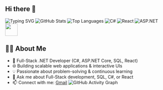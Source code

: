 ## Hi there 👋
![Typing SVG](https://readme-typing-svg.herokuapp.com?size=30&color=F75C7E&center=true&vCenter=true&width=500&lines=Rohan+Srivastava;MERN+Stack+Developer;Problem+Solver)
![GitHub Stats](https://github-readme-stats.vercel.app/api?username=Rohan-214&show_icons=true&theme=radical)
![Top Languages](https://github-readme-stats.vercel.app/api/top-langs/?username=Rohan-214&layout=compact&theme=radical)
![C#](https://img.shields.io/badge/C%23-239120?style=for-the-badge&logo=c-sharp&logoColor=white)
![React](https://img.shields.io/badge/React-20232A?style=for-the-badge&logo=react&logoColor=61DAFB)
![ASP.NET](https://img.shields.io/badge/ASP.NET-5C2D91?style=for-the-badge&logo=dotnet&logoColor=white)
<img src="https://media.giphy.com/media/hvRJCLFzcasrR4ia7z/giphy.gif" width="40px">


## 👨‍💻 About Me
- 🚀 Full-Stack .NET Developer (C#, ASP.NET Core, SQL, React)
- 🌐 Building scalable web applications & interactive UIs
- 💡 Passionate about problem-solving & continuous learning
- 💬 Ask me about Full-Stack development, SQL, C#, or React
- 📫 Connect with me: [Gmail](mailto:yourmail@gmail.com)
![GitHub Activity Graph](https://github-readme-activity-graph.vercel.app/graph?username=YOUR_USERNAME&theme=react-dark)

<!--
**Rohan-214/Rohan-214** is a ✨ _special_ ✨ repository because its `README.md` (this file) appears on your GitHub profile.
![GitHub Activity Graph](https://github-readme-activity-graph.vercel.app/graph?username=YOUR_USERNAME&theme=react-dark)


Here are some ideas to get you started:

- 🔭 I’m currently working on ...
- 🌱 I’m currently learning ...
- 👯 I’m looking to collaborate on ...
- 🤔 I’m looking for help with ...
- 💬 Ask me about ...
- 📫 How to reach me: ...
- 😄 Pronouns: ...
- ⚡ Fun fact: ...
-->
